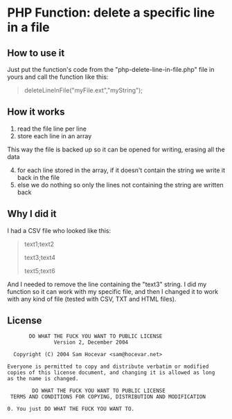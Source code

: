 PHP Function: delete a specific line in a file
===

How to use it
-------------
Just put the function's code from the "php-delete-line-in-file.php" file in yours and call the function like this:
> deleteLineInFile("myFile.ext","myString");

How it works
------------
1. read the file line per line
2. store each line in an array

This way the file is backed up so it can be opened for writing, erasing all the data

4. for each line stored in the array, if it doesn't contain the string we write it back in the file
5. else we do nothing so only the lines not containing the string are written back


Why I did it
------------

I had a CSV file who looked like this:
> text1;text2
>
> text3;text4
>
> text5;text6
>

And I needed to remove the line containing the "text3" string. 
I did my function so it can work with my specific file, and then I changed it to work with any kind of file (tested with CSV, TXT and HTML files).

License
-------
           DO WHAT THE FUCK YOU WANT TO PUBLIC LICENSE
                   Version 2, December 2004

      Copyright (C) 2004 Sam Hocevar <sam@hocevar.net>

    Everyone is permitted to copy and distribute verbatim or modified
    copies of this license document, and changing it is allowed as long
    as the name is changed.

            DO WHAT THE FUCK YOU WANT TO PUBLIC LICENSE
     TERMS AND CONDITIONS FOR COPYING, DISTRIBUTION AND MODIFICATION

    0. You just DO WHAT THE FUCK YOU WANT TO.